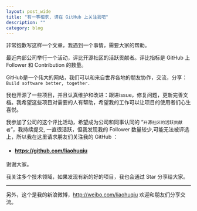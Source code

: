 ```yaml
---
layout: post_wide
title: "有一事相求, 请在 GitHub 上关注我吧"
description: ""
category: blog
---
```


非常抱歉写这样一个文章，我遇到一个事情，需要大家的帮助。

最近内部公司举行一个活动，评比开源社区的活跃贡献者。评比指标是 GitHub 上 Follower 和 Contribution 的数量。

GitHub是一个伟大的网站，我们可以和来自世界各地的朋友协作，交流，分享： `Build software better, together.`

我也开源了一些项目，并且认真维护和改进：跟进issue，修复问题，更新完善文档。我希望这些项目对需要的人有帮助，希望我的工作可以让项目的使用者们心生喜悦。

我参加了公司的这个评比活动，希望成为公司和同事认同的 “`开源社区的活跃贡献者`”，我持续提交, 一直很活跃，但我发现我的 Follower 数量较少,可能无法被评选上，所以我在这里请求朋友们关注我的 GitHub ：

<ul>
<li><h4><a href="https://github.com/liaohuqiu">https://github.com/liaohuqiu</a></h4></li>
</ul>

谢谢大家。

我关注多个技术领域，如果发现有新的好的项目，我也会通过 Star 分享给大家。

---

另外，这个是我的新浪微博，http://weibo.com/liaohuqiu 欢迎和朋友们分享交流。

